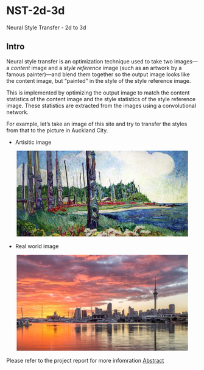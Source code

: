 # NST-2d-3d
Neural Style Transfer  - 2d to 3d
## Intro

Neural style transfer is an optimization technique used to take two images—a *content* image and a *style reference* image (such as an artwork by a famous painter)—and blend them together so the output image looks like the content image, but “painted” in the style of the style reference image.

This is implemented by optimizing the output image to match the content statistics of the content image and the style statistics of the style reference image. These statistics are extracted from the images using a convolutional network.

For example, let’s take an image of this site and try to transfer the styles from that to the picture in Auckland City.

* Artisitic image
<p align="center">
  <img src="https://github.com/thiwankajayasiri/NST-2d-3d/blob/master/Emily_Carr_2-660x330.jpg" width="450" title="Chart-Selection">
</p>

* Real world image

<p align="center">
  <img src="https://github.com/thiwankajayasiri/NST-2d-3d/blob/master/auckland-new-zealand-city-sunset_1591955741.jpg" width="450" title="Chart-Selection">
</p>

Please refer to the project report for more infomration [Abstract](https://github.com/thiwankajayasiri/NST-2d-3d/blob/master/Computer%20Vision%20Research%20Article%20Draft%20-%20GTJ13_Thiwanka%20Jayasiri.pdf)
